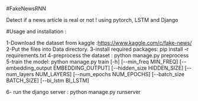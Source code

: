 #FakeNewsRNN

Detect if a news article is real or not ! using pytorch, LSTM and Django  

#Usage and installation : 

1-Download the dataset from kaggle :https://www.kaggle.com/c/fake-news/
2-Put the files into Data directory.
3-install required packages: pip install -r requirements.txt
4-preprocess the dataset : python manage.py preprocess
5-train the model: 
python manage.py train [-h] [--min_freq
MIN_FREQ]
 [--embedding_output EMBEDDING_OUTPUT]
 [--hidden_size HIDDEN_SIZE] [--num_layers
NUM_LAYERS]
 [--num_epochs NUM_EPOCHS] [--batch_size
BATCH_SIZE]
 [--bi_lstm BI_LSTM] 
 
 6- run the django server : python manage.py runserver



